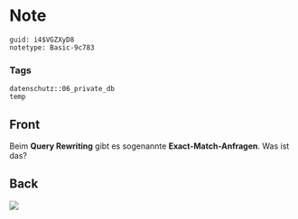 # Note
```
guid: i4$VGZXyD8
notetype: Basic-9c783
```

### Tags
```
datenschutz::06_private_db
temp
```

## Front
Beim <b>Query Rewriting</b> gibt es sogenannte
<b>Exact-Match-Anfragen</b>. Was ist das?

## Back
<img src="paste-ec526787f3babe0f148b232ded6ff9ebd0791dca.jpg">
